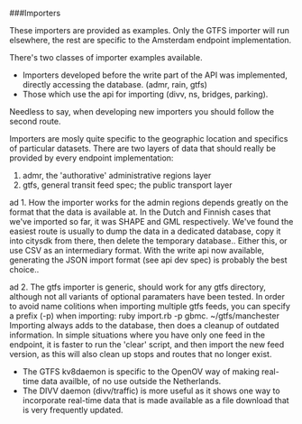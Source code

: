###Importers

These importers are provided as examples. Only the GTFS importer will run elsewhere, the rest are specific to the Amsterdam endpoint implementation.

There's two classes of importer examples available.

* Importers developed before the write part of the API was implemented, directly accessing the database. (admr, rain, gtfs)
* Those which use the api for importing (divv, ns, bridges, parking).

Needless to say, when developing new importers you should follow the second route.

Importers are mosly quite specific to the geographic location and specifics of particular datasets.
There are two layers of data that should really be provided by every endpoint implementation:

1. admr, the 'authorative' administrative regions layer
2. gtfs, general transit feed spec; the public transport layer

ad 1.
How the importer works for the admin regions depends greatly on the format that the data is available at. In the Dutch and Finnish cases that we've imported so far, it was SHAPE and GML respectively.
We've found the easiest route is usually to dump the data in a dedicated database, copy it into citysdk from there, then delete the temporary database.. Either this, or use CSV as an intermediary format.
With the write api now available, generating the JSON import format (see api dev spec) is probably the best choice..

ad 2.
The gtfs importer is generic, should work for any gtfs directory, although not all variants of optional paramaters have been tested.
In order to avoid name colitions when importing multiple gtfs feeds, you can specify a prefix (-p) when importing:
  ruby import.rb -p gbmc. ~/gtfs/manchester
Importing always adds to the database, then does a cleanup of outdated information. 
In simple situations where you have only one feed in the endpoint, it is faster to run the 'clear' script, and then import the new feed version, as this will also clean up stops and routes that no longer exist.



* The GTFS kv8daemon is specific to the OpenOV way of making real-time data availble, of no use outside the Netherlands.
* The DIVV daemon (divv/traffic) is more useful as it shows one way to incorporate real-time data that is made available as a file download that is very frequently updated.








